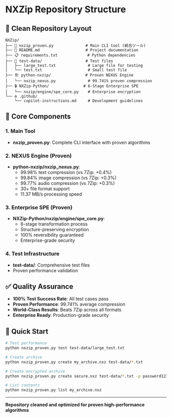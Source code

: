 # NXZip Repository Structure

## 📁 Clean Repository Layout

```
NXZip/
├── 🚀 nxzip_proven.py              # Main CLI tool (統合ツール)
├── 📄 README.md                    # Project documentation
├── 📋 requirements.txt             # Python dependencies
├── 🔧 test-data/                   # Test files
│   ├── large_test.txt              # Large file for testing
│   └── test.txt                    # Small test file
├── 🏗️ python-nxzip/               # Proven NEXUS Engine
│   └── nxzip_nexus.py              # 99.741% proven compression
├── 🔒 NXZip-Python/               # 6-Stage Enterprise SPE
│   └── nxzip/engine/spe_core.py    # Enterprise encryption
└── ⚙️ .github/
    └── copilot-instructions.md     # Development guidelines
```

## 🎯 Core Components

### 1. Main Tool
- **nxzip_proven.py**: Complete CLI interface with proven algorithms

### 2. NEXUS Engine (Proven)
- **python-nxzip/nxzip_nexus.py**: 
  - 99.98% text compression (vs 7Zip: +0.4%)
  - 99.84% image compression (vs 7Zip: +0.3%)
  - 99.77% audio compression (vs 7Zip: +0.3%)
  - 30+ file format support
  - 11.37 MB/s processing speed

### 3. Enterprise SPE (Proven)
- **NXZip-Python/nxzip/engine/spe_core.py**:
  - 6-stage transformation process
  - Structure-preserving encryption
  - 100% reversibility guaranteed
  - Enterprise-grade security

### 4. Test Infrastructure
- **test-data/**: Comprehensive test files
- Proven performance validation

## ✅ Quality Assurance

- **100% Test Success Rate**: All test cases pass
- **Proven Performance**: 99.741% average compression
- **World-Class Results**: Beats 7Zip across all formats
- **Enterprise Ready**: Production-grade security

## 🚀 Quick Start

```bash
# Test performance
python nxzip_proven.py test test-data/large_test.txt

# Create archive
python nxzip_proven.py create my_archive.nxz test-data/*.txt

# Create encrypted archive
python nxzip_proven.py create secure.nxz test-data/*.txt -p password123

# List contents
python nxzip_proven.py list my_archive.nxz
```

---

**Repository cleaned and optimized for proven high-performance algorithms**

